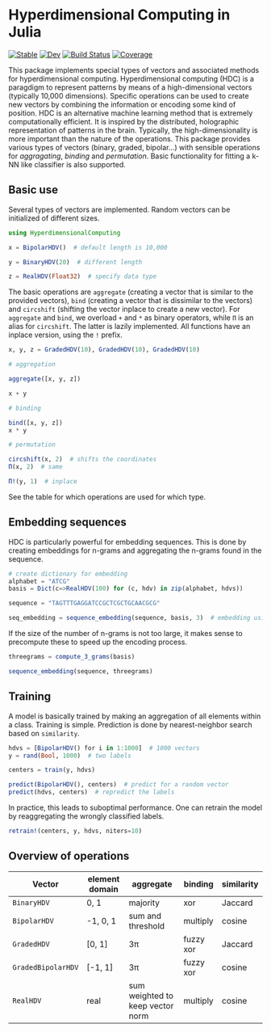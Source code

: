 # Hyperdimensional Computing in Julia

[![Stable](https://img.shields.io/badge/docs-stable-blue.svg)](https://dimiboeckaerts.github.io/HyperdimensionalComputing.jl/stable)
[![Dev](https://img.shields.io/badge/docs-dev-blue.svg)](https://dimiboeckaerts.github.io/HyperdimensionalComputing.jl/dev)
[![Build Status](https://github.com/dimiboeckaerts/HyperdimensionalComputing.jl/workflows/CI/badge.svg)](https://github.com/dimiboeckaerts/HyperdimensionalComputing.jl/actions)
[![Coverage](https://codecov.io/gh/dimiboeckaerts/HyperdimensionalComputing.jl/branch/master/graph/badge.svg)](https://codecov.io/gh/dimiboeckaerts/HyperdimensionalComputing.jl)


This package implements special types of vectors and associated methods for hyperdimensional computing. Hyperdimensional computing (HDC) is a paragdigm to represent patterns by means of a high-dimensional vectors (typically 10,000 dimensions). Specific operations can be used to create new vectors by combining the information or encoding some kind of position. HDC is an alternative machine learning method that is extremely computationally efficient. It is inspired by the distributed, holographic representation of patterns in the brain. Typically, the high-dimensionality is more important than the nature of the operations. This package provides various types of vectors (binary, graded, bipolar...) with sensible operations for *aggragating*, *binding* and *permutation*. Basic functionality for fitting a k-NN like classifier is also supported.

## Basic use

Several types of vectors are implemented. Random vectors can be initialized of different sizes.

```julia
using HyperdimensionalComputing

x = BipolarHDV()  # default length is 10,000

y = BinaryHDV(20)  # different length

z = RealHDV(Float32)  # specify data type
```

The basic operations are `aggregate` (creating a vector that is similar to the provided vectors), `bind` (creating a vector that is dissimilar to the vectors) and `circshift` (shifting the vector inplace to create a new vector). For `aggregate` and `bind`, we overload `+` and `*` as binary operators, while `Π` is an alias for `circshift`. The latter is lazily implemented. All functions have an inplace version, using the `!` prefix.

```julia
x, y, z = GradedHDV(10), GradedHDV(10), GradedHDV(10)

# aggregation

aggregate([x, y, z])

x + y

# binding

bind([x, y, z])
x * y

# permutation

circshift(x, 2)  # shifts the coordinates
Π(x, 2)  # same

Π!(y, 1)  # inplace
```

See the table for which operations are used for which type.

## Embedding sequences

HDC is particularly powerful for embedding sequences. This is done by creating embeddings for n-grams and aggregating the n-grams found in the sequence.

```julia
# create dictionary for embedding
alphabet = "ATCG"
basis = Dict(c=>RealHDV(100) for (c, hdv) in zip(alphabet, hdvs))

sequence = "TAGTTTGAGGATCCGCTCGCTGCAACGCG"

seq_embedding = sequence_embedding(sequence, basis, 3)  # embedding using 3-grams
```
If the size of the number of n-grams is not too large, it makes sense to precompute these to speed up the encoding process.

```julia
threegrams = compute_3_grams(basis)

sequence_embedding(sequence, threegrams) 
```

## Training

A model is basically trained by making an aggregation of all elements within a class. Training is simple. Prediction is done by nearest-neighbor search based on `similarity`.

```julia
hdvs = [BipolarHDV() for i in 1:1000]  # 1000 vectors
y = rand(Bool, 1000)  # two labels

centers = train(y, hdvs)

predict(BipolarHDV(), centers)  # predict for a random vector
predict(hdvs, centers)  # repredict the labels
```

In practice, this leads to suboptimal performance. One can retrain the model by reaggregating the wrongly classified labels.

```julia
retrain!(centers, y, hdvs, niters=10)
```

## Overview of operations

| Vector | element domain | aggregate | binding | similarity |
| ------ | --------------| ---------| ----------| --------|
| `BinaryHDV` | 0, 1 | majority | xor | Jaccard |
| `BipolarHDV` | -1, 0, 1 | sum and threshold | multiply | cosine |
| `GradedHDV` | [0, 1] |  3π  | fuzzy xor | Jaccard |
| `GradedBipolarHDV` | [-1, 1] | 3π  | fuzzy xor  | cosine |
| `RealHDV` | real | sum weighted to keep vector norm | multiply | cosine |
